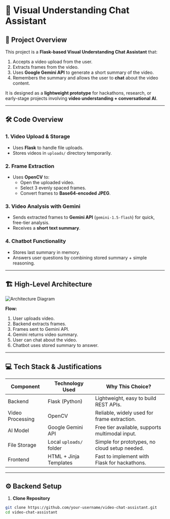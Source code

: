 # 🎥 Visual Understanding Chat Assistant

## 📌 Project Overview
This project is a **Flask-based Visual Understanding Chat Assistant** that:
1. Accepts a video upload from the user.
2. Extracts frames from the video.
3. Uses **Google Gemini API** to generate a short summary of the video.
4. Remembers the summary and allows the user to **chat** about the video content.

It is designed as a **lightweight prototype** for hackathons, research, or early-stage projects involving **video understanding + conversational AI**.

---

## 🛠 Code Overview

### 1. **Video Upload & Storage**
- Uses **Flask** to handle file uploads.
- Stores videos in `uploads/` directory temporarily.

### 2. **Frame Extraction**
- Uses **OpenCV** to:
  - Open the uploaded video.
  - Select 3 evenly spaced frames.
  - Convert frames to **Base64-encoded JPEG**.

### 3. **Video Analysis with Gemini**
- Sends extracted frames to **Gemini API** (`gemini-1.5-flash`) for quick, free-tier analysis.
- Receives a **short text summary**.

### 4. **Chatbot Functionality**
- Stores last summary in memory.
- Answers user questions by combining stored summary + simple reasoning.

---

## 🏗 High-Level Architecture

![Architecture Diagram](architecture.png)

**Flow:**
1. User uploads video.
2. Backend extracts frames.
3. Frames sent to Gemini API.
4. Gemini returns video summary.
5. User can chat about the video.
6. Chatbot uses stored summary to answer.

---

## 💻 Tech Stack & Justifications

| Component      | Technology Used        | Why This Choice? |
|----------------|------------------------|------------------|
| Backend        | Flask (Python)         | Lightweight, easy to build REST APIs. |
| Video Processing | OpenCV               | Reliable, widely used for frame extraction. |
| AI Model       | Google Gemini API      | Free tier available, supports multimodal input. |
| File Storage   | Local `uploads/` folder| Simple for prototypes, no cloud setup needed. |
| Frontend       | HTML + Jinja Templates | Fast to implement with Flask for hackathons. |

---

## ⚙ Backend Setup

1. **Clone Repository**
```bash
git clone https://github.com/your-username/video-chat-assistant.git
cd video-chat-assistant
